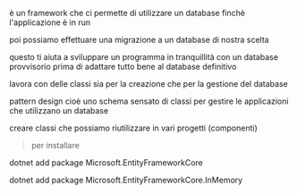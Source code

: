 è un framework che ci permette di utilizzare un database 
finchè l'applicazione è in run

poi possiamo effettuare una migrazione a un database di nostra scelta

questo ti aiuta a sviluppare un programma in tranquillità
con un database provvisorio prima di adattare 
tutto bene al database definitivo

lavora con delle classi
sia per la creazione che per la gestione del database

pattern design 
cioè uno schema sensato di classi
per gestire le applicazioni che utilizzano un database

creare classi che possiamo riutilizzare in vari progetti (componenti)

> per installare 

dotnet add package Microsoft.EntityFrameworkCore

dotnet add package Microsoft.EntityFrameworkCore.InMemory

